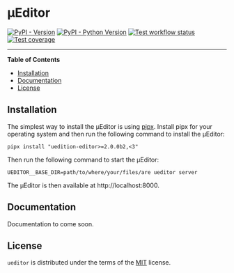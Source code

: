 # μEditor

[![PyPI - Version](https://img.shields.io/pypi/v/uedition-editor.svg)](https://pypi.org/project/uedition-editor)
[![PyPI - Python Version](https://img.shields.io/pypi/pyversions/uedition-ueditor.svg)](https://pypi.org/project/uedition-editor)
[![Test workflow status](https://github.com/uEdition/uEditor/actions/workflows/tests.yml/badge.svg)](https://github.com/uEdition/uEditor/actions/workflows/tests.yml)
[![Test coverage](https://img.shields.io/endpoint?url=https://gist.githubusercontent.com/scmmmh/5e5b6cc511c2b9d625cba7bf9857a820/raw/coverage.json)](https://github.com/uEdition/uEditor/actions/workflows/tests.yml)

---

**Table of Contents**

- [Installation](#installation)
- [Documentation](#documentation)
- [License](#license)

## Installation

The simplest way to install the μEditor is using [pipx](https://github.com/pypa/pipx). Install pipx for your
operating system and then run the following command to install the μEditor:

```console
pipx install "uedition-editor>=2.0.0b2,<3"
```

Then run the following command to start the μEditor:

```console
UEDITOR__BASE_DIR=path/to/where/your/files/are ueditor server
```

The μEditor is then available at http://localhost:8000.

## Documentation

Documentation to come soon.

## License

`ueditor` is distributed under the terms of the [MIT](https://spdx.org/licenses/MIT.html) license.

